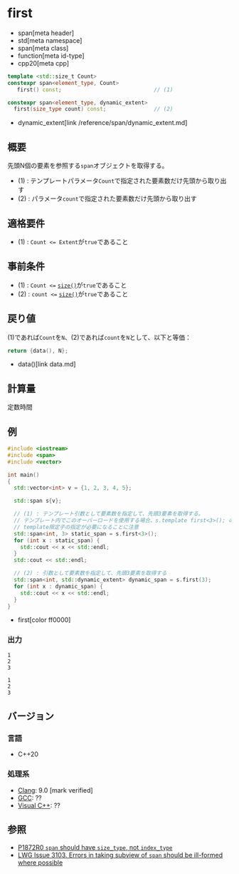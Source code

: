 # first
* span[meta header]
* std[meta namespace]
* span[meta class]
* function[meta id-type]
* cpp20[meta cpp]

```cpp
template <std::size_t Count>
constexpr span<element_type, Count>
   first() const;                             // (1)

constexpr span<element_type, dynamic_extent>
  first(size_type count) const;               // (2)
```
* dynamic_extent[link /reference/span/dynamic_extent.md]

## 概要
先頭N個の要素を参照する`span`オブジェクトを取得する。

- (1) : テンプレートパラメータ`Count`で指定された要素数だけ先頭から取り出す
- (2) : パラメータ`count`で指定された要素数だけ先頭から取り出す


## 適格要件
- (1) : `Count <= Extent`が`true`であること


## 事前条件
- (1) : `Count <=` [`size()`](size.md)が`true`であること
- (2) : `count <=` [`size()`](size.md)が`true`であること


## 戻り値
(1)であれば`Count`を`N`、(2)であれば`count`を`N`として、以下と等価：

```cpp
return {data(), N};
```
* data()[link data.md]


## 計算量
定数時間


## 例
```cpp example
#include <iostream>
#include <span>
#include <vector>

int main()
{
  std::vector<int> v = {1, 2, 3, 4, 5};

  std::span s{v};

  // (1) : テンプレート引数として要素数を指定して、先頭3要素を取得する。
  // テンプレート内でこのオーバーロードを使用する場合、s.template first<3>(); のように、
  // template限定子の指定が必要になることに注意
  std::span<int, 3> static_span = s.first<3>();
  for (int x : static_span) {
    std::cout << x << std::endl;
  }
  std::cout << std::endl;

  // (2) : 引数として要素数を指定して、先頭3要素を取得する
  std::span<int, std::dynamic_extent> dynamic_span = s.first(3);
  for (int x : dynamic_span) {
    std::cout << x << std::endl;
  }
}
```
* first[color ff0000]

### 出力
```
1
2
3

1
2
3
```

## バージョン
### 言語
- C++20

### 処理系
- [Clang](/implementation.md#clang): 9.0 [mark verified]
- [GCC](/implementation.md#gcc): ??
- [Visual C++](/implementation.md#visual_cpp): ??


## 参照
- [P1872R0 `span` should have `size_type`, not `index_type`](http://www.open-std.org/jtc1/sc22/wg21/docs/papers/2019/p1872r0.pdf)
- [LWG Issue 3103. Errors in taking subview of `span` should be ill-formed where possible](https://wg21.cmeerw.net/lwg/issue3103)
